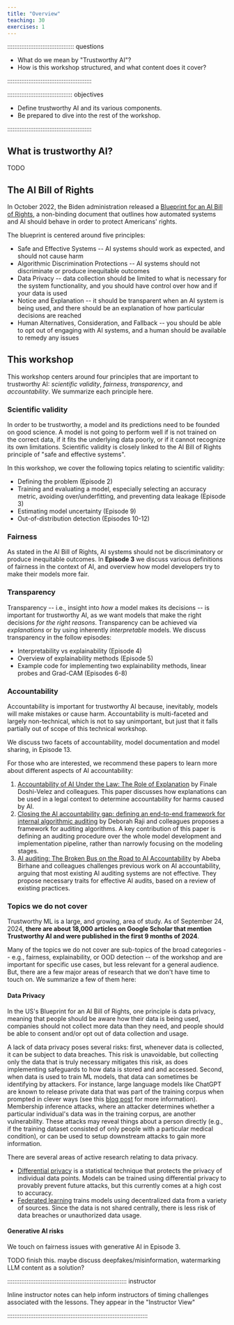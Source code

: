 ```yaml
---
title: "Overview"
teaching: 30
exercises: 1
---
```

 
:::::::::::::::::::::::::::::::::::::: questions 

- What do we mean by "Trustworthy AI"? 
- How is this workshop structured, and what content does it cover?

::::::::::::::::::::::::::::::::::::::::::::::::

::::::::::::::::::::::::::::::::::::: objectives

- Define trustworthy AI and its various components.
- Be prepared to dive into the rest of the workshop.

::::::::::::::::::::::::::::::::::::::::::::::::

## What is trustworthy AI? 

TODO

## The AI Bill of Rights
In October 2022, the Biden administration released a [Blueprint for an AI Bill of Rights](https://www.whitehouse.gov/ostp/ai-bill-of-rights/), a non-binding document that outlines how automated systems and AI should behave in order to protect Americans' rights.

The blueprint is centered around five principles:

*  Safe and Effective Systems -- AI systems should work as expected, and should not cause harm
*  Algorithmic Discrimination Protections -- AI systems should not discriminate or produce inequitable outcomes
*  Data Privacy -- data collection should be limited to what is necessary for the system functionality, and you should have control over how and if your data is used
*  Notice and Explanation -- it should be transparent when an AI system is being used, and there should be an explanation of how particular decisions are reached 
*  Human Alternatives, Consideration, and Fallback -- you should be able to opt out of engaging with AI systems, and a human should be available to remedy any issues



## This workshop

This workshop centers around four principles that are important to trustworthy AI: *scientific validity*, *fairness*, *transparency*, and *accountability*. We summarize each principle here.

### Scientific validity
In order to be trustworthy, a model and its predictions need to be founded on good science. A model is not going to perform well if is not trained on the correct data, if it fits the underlying data poorly, or if it cannot recognize its own limitations. Scientific validity is closely linked to the AI Bill of Rights principle of "safe and effective systems". 

In this workshop, we cover the following topics relating to scientific validity:

* Defining the problem (Episode 2)
* Training and evaluating a model, especially selecting an accuracy metric, avoiding over/underfitting, and preventing data leakage (Episode 3)
* Estimating model uncertainty (Episode 9)
* Out-of-distribution detection (Episodes 10-12)

### Fairness
As stated in the AI Bill of Rights, AI systems should not be discriminatory or produce inequitable outcomes. In **Episode 3** we discuss various definitions of fairness in the context of AI, and overview how model developers try to make their models more fair. 

### Transparency
Transparency -- i.e., insight into *how* a model makes its decisions -- is important for trustworthy AI, as we want models that make the right decisions *for the right reasons*. Transparency can be achieved via *explanations* or by using inherently *interpretable* models. We discuss transparency in the follow episodes:

* Interpretability vs explainability (Episode 4)
* Overview of explainability methods (Episode 5)
* Example code for implementing two explainability methods, linear probes and Grad-CAM (Episodes 6-8) 

### Accountability
Accountability is important for trustworthy AI because, inevitably, models will make mistakes or cause harm. Accountability is multi-faceted and largely non-technical, which is not to say unimportant, but just that it falls partially out of scope of this technical workshop.

We discuss two facets of accountability, model documentation and model sharing, in Episode 13. 

For those who are interested, we recommend these papers to learn more about different aspects of AI accountability:

1. [Accountability of AI Under the Law: The Role of Explanation](https://arxiv.org/pdf/1711.01134) by Finale Doshi-Velez and colleagues. This paper discusses how explanations can be used in a legal context to determine accountability for harms caused by AI. 
2. [Closing the AI accountability gap: defining an end-to-end framework for internal algorithmic auditing](https://dl.acm.org/doi/abs/10.1145/3351095.3372873) by Deborah Raji and colleagues proposes a framework for auditing algorithms. A key contribution of this paper is defining an auditing procedure over the whole model development and implementation pipeline, rather than narrowly focusing on the modeling stages. 
3. [AI auditing: The Broken Bus on the Road to AI Accountability](https://ieeexplore.ieee.org/abstract/document/10516659) by Abeba Birhane and colleagues challenges previous work on AI accountability, arguing that most existing AI auditing systems are not effective. They propose necessary traits for effective AI audits, based on a review of existing practices. 

### Topics we do not cover
Trustworthy ML is a large, and growing, area of study. As of September 24, 2024, **there are about 18,000 articles on Google Scholar that mention Trustworthy AI and were published in the first 9 months of 2024**. 

Many of the topics we do not cover are sub-topics of the broad categories -- e.g., fairness, explainability, or OOD detection -- of the workshop and are important for specific use cases, but less relevant for a general audience. But, there are a few major areas of research that we don't have time to touch on. We summarize a few of them here:

#### Data Privacy
In the US's Blueprint for an AI Bill of Rights, one principle is data privacy, meaning that people should be aware how their data is being used, companies should not collect more data than they need, and people should be able to consent and/or opt out of data collection and usage. 

A lack of data privacy poses several risks: first, whenever data is collected, it can be subject to data breaches. This risk is unavoidable, but collecting only the data that is truly necessary mitigates this risk, as does implementing safeguards to how data is stored and and accessed. Second, when data is used to train ML models, that data can sometimes be identifying by attackers. For instance, large language models like ChatGPT are known to release private data that was part of the training corpus when prompted in clever ways (see this [blog post](https://not-just-memorization.github.io/extracting-training-data-from-chatgpt.html) for more information).  
Membership inference attacks, where an attacker determines whether a particular individual's data was in the training corpus, are another vulnerability. These attacks may reveal things about a person directly (e.g., if the training dataset consisted of only people with a particular medical condition), or can be used to setup downstream attacks to gain more information. 

There are several areas of active research relating to data privacy.

* [Differential privacy](https://link.springer.com/chapter/10.1007/978-3-540-79228-4_1) is a statistical technique that protects the privacy of individual data points. Models can be trained using differential privacy to provably prevent future attacks, but this currently comes at a high cost to accuracy. 
* [Federated learning](https://ieeexplore.ieee.org/abstract/document/9599369) trains models using decentralized data from a variety of sources. Since the data is not shared centrally, there is less risk of data breaches or unauthorized data usage.

#### Generative AI risks
We touch on fairness issues with generative AI in Episode 3. 

TODO finish this. maybe discuss deepfakes/misinformation, watermarking LLM content as a solution?

:::::::::::::::::::::::::::::::::::::::::::::::::::::::::::::::::::: instructor

Inline instructor notes can help inform instructors of timing challenges
associated with the lessons. They appear in the "Instructor View"

::::::::::::::::::::::::::::::::::::::::::::::::::::::::::::::::::::::::::::::::


